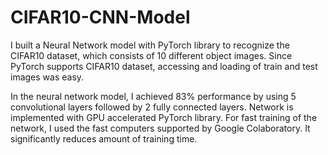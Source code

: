 # CIFAR10-CNN-Model
I built a Neural Network model with PyTorch library to recognize the CIFAR10 dataset, which consists of 10 different object images. Since PyTorch supports CIFAR10 dataset, accessing and loading of train and test images was easy. 

In the neural network model, I achieved 83% performance by using 5 convolutional layers followed by 2 fully connected layers.  Network is implemented with GPU accelerated PyTorch library. For fast training of the network, I used the fast computers supported by Google Colaboratory. It significantly reduces amount of training time. 

